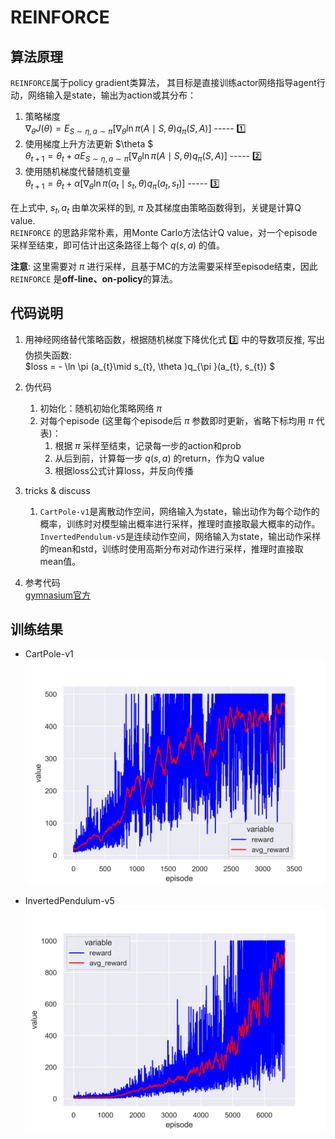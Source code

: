 # REINFORCE

## 算法原理
`REINFORCE`属于policy gradient类算法， 其目标是直接训练actor网络指导agent行动，网络输入是state，输出为action或其分布：  
1. 策略梯度  
$\nabla_{\theta }J(\theta ) = E_{S\sim \eta , a\sim \pi } [\nabla_{\theta } \ln \pi (A\mid S, \theta )q_{\pi }(S, A) ]$  ----- :one:  
2. 使用梯度上升方法更新 $\theta $  
$\theta_{t+1} = \theta_{t} + \alpha E_{S\sim \eta , a\sim \pi } [\nabla_{\theta } \ln \pi (A\mid S, \theta )q_{\pi }(S, A) ]$   ----- :two:  
3. 使用随机梯度代替随机变量  
$\theta_{t+1} = \theta_{t} + \alpha [\nabla_{\theta } \ln \pi (a_{t}\mid s_{t}, \theta )q_{\pi }(a_{t}, s_{t}) ]$   ----- :three:  

在上式中, $s_{t}, a_{t}$ 由单次采样的到, $\pi$ 及其梯度由策略函数得到，关键是计算Q value.  
`REINFORCE` 的思路非常朴素，用Monte Carlo方法估计Q value，对一个episode采样至结束，即可估计出这条路径上每个 $q(s, a)$ 的值。

**注意**: 这里需要对 $\pi$ 进行采样，且基于MC的方法需要采样至episode结束，因此`REINFORCE` 是**off-line、on-policy**的算法。

## 代码说明
1. 用神经网络替代策略函数，根据随机梯度下降优化式 :three: 中的导数项反推, 写出伪损失函数:  
$loss = - \ln \pi (a_{t}\mid s_{t}, \theta )q_{\pi }(a_{t}, s_{t}) $
   
2. 伪代码
   1. 初始化：随机初始化策略网络 $\pi$
   2. 对每个episode (这里每个episode后 $\pi$ 参数即时更新，省略下标均用 $\pi$ 代表)：
      1. 根据 $\pi$ 采样至结束，记录每一步的action和prob
      2. 从后到前，计算每一步 $q(s, a)$ 的return，作为Q value
      3. 根据loss公式计算loss，并反向传播

3. tricks & discuss
   1. `CartPole-v1`是离散动作空间，网络输入为state，输出动作为每个动作的概率，训练时对模型输出概率进行采样，推理时直接取最大概率的动作。  
`InvertedPendulum-v5`是连续动作空间，网络输入为state，输出动作采样的mean和std，训练时使用高斯分布对动作进行采样，推理时直接取mean值。  

4. 参考代码  
   [gymnasium官方](https://gymnasium.org.cn/tutorials/training_agents/reinforce_invpend_gym_v26/)


## 训练结果
- CartPole-v1  
![CartPole-v1 train reward](https://github.com/iLovEing/hello_DRL/blob/main/2.REINFORCE/train_log/CartPole-v1_REINFORCE_reward.png)

- InvertedPendulum-v5  
![InvertedPendulum-v5 train reward](https://github.com/iLovEing/hello_DRL/blob/main/2.REINFORCE/train_log/InvertedPendulum-v5_REINFORCE_reward.png)

